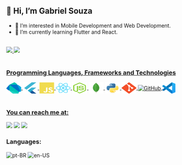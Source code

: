 ## 👋 Hi, I’m Gabriel Souza
- 👀 I’m interested in Mobile Development and Web Development.
- 🌱 I’m currently learning Flutter and React.
<br></br>
<div>
  <a href="https://github.com/gsouza97">
  <img height="180em" src="https://github-readme-stats.vercel.app/api?username=gsouza97&show_icons=true&theme=dark&include_all_commits=true&count_private=true"/>
  <img height="180em" src="https://github-readme-stats.vercel.app/api/top-langs/?username=gsouza97&layout=compact&langs_count=10&theme=dark"/>
</div>
<br>
  
### Programming Languages, Frameworks and Technologies
<div style="display: inline_block">
  <img align="center" alt="Dart" height="30" width="40" src="https://raw.githubusercontent.com/devicons/devicon/master/icons/dart/dart-original.svg">
  <img align="center" alt="Flutter" height="30" width="40" src="https://raw.githubusercontent.com/devicons/devicon/master/icons/flutter/flutter-original.svg">
  <img align="center" alt="Js" height="30" width="40" src="https://raw.githubusercontent.com/devicons/devicon/master/icons/javascript/javascript-plain.svg">
  <img align="center" alt="React" height="30" width="40" src="https://raw.githubusercontent.com/devicons/devicon/master/icons/react/react-original.svg">
  <img align="center" alt="Node" height="30" width="40" src="https://raw.githubusercontent.com/devicons/devicon/master/icons/nodejs/nodejs-original.svg">
  <img align="center" alt="MongoDB" height="30" width="40" src="https://raw.githubusercontent.com/devicons/devicon/master/icons/mongodb/mongodb-original.svg">
  <img align="center" alt="Python" height="30" width="40" src="https://raw.githubusercontent.com/devicons/devicon/master/icons/python/python-original.svg">
  <img align="center" alt="Git" height="30" width="40" src="https://raw.githubusercontent.com/devicons/devicon/master/icons/git/git-original.svg">
  <img align="center" alt="GitHub" height="30" width="40" src="https://github.githubassets.com/images/modules/logos_page/GitHub-Mark.png">
  <img align="center" alt="VSCode" height="30" width="35" src="https://raw.githubusercontent.com/github/explore/80688e429a7d4ef2fca1e82350fe8e3517d3494d/topics/visual-studio-code/visual-studio-code.png">
</div>
<br>

### You can reach me at:
  <div>
  <a href="https://www.linkedin.com/in/gabrielsouza007/" target="_blank"><img src="https://img.shields.io/badge/-LinkedIn-%230077B5?style=for-the-badge&logo=linkedin&logoColor=white" target="_blank"></a>
  <a href="https://instagram.com/binhosouza" target="_blank"><img src="https://img.shields.io/badge/-Instagram-%23E4405F?style=for-the-badge&logo=instagram&logoColor=white" target="_blank"></a>
  <a href = "mailto: gabrielss_@outlook.com"><img src="https://img.shields.io/badge/-Email-%23EA4335?style=for-the-badge&logo=email&logoColor=white" target="_blank"></a>
</div>

### Languages:
<div>
  <img align="center" alt="pt-BR" src="https://hatscripts.github.io/circle-flags/flags/br.svg" width="40">
  <img align="center" alt="en-US" src="https://hatscripts.github.io/circle-flags/flags/us.svg" width="40">
</div>
<!---
gsouza97/gsouza97 is a ✨ special ✨ repository because its `README.md` (this file) appears on your GitHub profile.
You can click the Preview link to take a look at your changes.
--->
